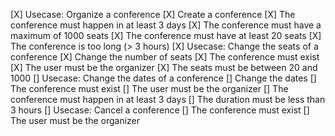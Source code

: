 [X] Usecase: Organize a conference
    [X] Create a conference
    [X] The conference must happen in at least 3 days
    [X] The conference must have a maximum of 1000 seats
    [X] The conference must have at least 20 seats
    [X] The conference is too long (> 3 hours)
[X] Usecase: Change the seats of a conference
    [X] Change the number of seats
    [X] The conference must exist
    [X] The user must be the organizer
    [X] The seats must be between 20 and 1000
[] Usecase: Change the dates of a conference
    [] Change the dates
    [] The conference must exist
    [] The user must be the organizer
    [] The conference must happen in at least 3 days
    [] The duration must be less than 3 hours
[] Usecase: Cancel a conference
    [] The conference must exist
    [] The user must be the organizer
